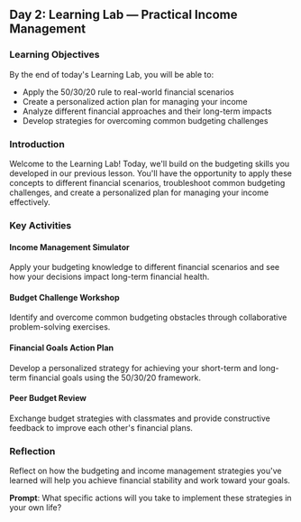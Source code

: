 ## Day 2: Learning Lab — Practical Income Management

### Learning Objectives

By the end of today's Learning Lab, you will be able to:

- Apply the 50/30/20 rule to real-world financial scenarios
- Create a personalized action plan for managing your income
- Analyze different financial approaches and their long-term impacts
- Develop strategies for overcoming common budgeting challenges

### Introduction

Welcome to the Learning Lab! Today, we'll build on the budgeting skills you developed in our previous lesson. You'll have the opportunity to apply these concepts to different financial scenarios, troubleshoot common budgeting challenges, and create a personalized plan for managing your income effectively.

### Key Activities

#### Income Management Simulator

Apply your budgeting knowledge to different financial scenarios and see how your decisions impact long-term financial health.

#### Budget Challenge Workshop

Identify and overcome common budgeting obstacles through collaborative problem-solving exercises.

#### Financial Goals Action Plan

Develop a personalized strategy for achieving your short-term and long-term financial goals using the 50/30/20 framework.

#### Peer Budget Review

Exchange budget strategies with classmates and provide constructive feedback to improve each other's financial plans.

### Reflection

Reflect on how the budgeting and income management strategies you've learned will help you achieve financial stability and work toward your goals.

**Prompt**: What specific actions will you take to implement these strategies in your own life?
